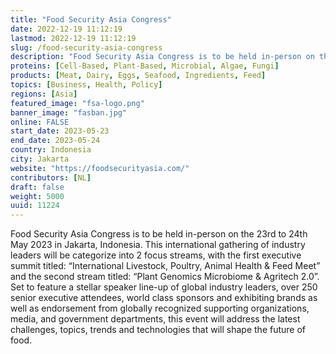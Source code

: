 ```yaml
---
title: "Food Security Asia Congress"
date: 2022-12-19 11:12:19
lastmod: 2022-12-19 11:12:19
slug: /food-security-asia-congress
description: "Food Security Asia Congress is to be held in-person on the 23rd to 24th May 2023 in Jakarta, Indonesia."
proteins: [Cell-Based, Plant-Based, Microbial, Algae, Fungi]
products: [Meat, Dairy, Eggs, Seafood, Ingredients, Feed]
topics: [Business, Health, Policy]
regions: [Asia]
featured_image: "fsa-logo.png"
banner_image: "fasban.jpg"
online: FALSE
start_date: 2023-05-23
end_date: 2023-05-24
country: Indonesia
city: Jakarta
website: "https://foodsecurityasia.com/"
contributors: [NL]
draft: false
weight: 5000
uuid: 11224
---
```

<p>Food Security Asia Congress is to be held in-person on the 23rd to 24th May 2023 in Jakarta, Indonesia. This international gathering of industry leaders will be categorize into 2 focus streams, with the first executive summit titled: “International Livestock, Poultry, Animal Health & Feed Meet” and the second stream titled: “Plant Genomics Microbiome & Agritech 2.0”.  Set to feature a stellar speaker line-up of global industry leaders, over 250 senior executive attendees, world class sponsors and exhibiting brands as well as endorsement from globally recognized supporting organizations, media, and government departments, this event will address the latest challenges, topics, trends and technologies that will shape the future of food.</p>
